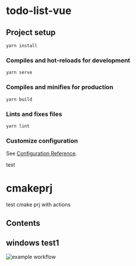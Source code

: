# todo-list-vue 

## Project setup
```
yarn install
```

### Compiles and hot-reloads for development
```
yarn serve
```

### Compiles and minifies for production
```
yarn build
```

### Lints and fixes files
```
yarn lint
```

### Customize configuration
See [Configuration Reference](https://cli.vuejs.org/config/).

test


# cmakeprj
test cmake prj with actions
## Contents

## windows test1
![example workflow](https://github.com/iewihc/todo-list/actions/workflows/main.yml/badge.svg)
